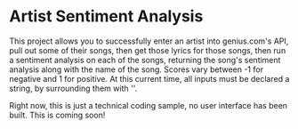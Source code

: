 # Artist Sentiment Analysis

This project allows you to successfully enter an artist into genius.com's API, pull out some of their songs, then get those lyrics for those songs, then run a sentiment analysis on each of the songs, returning the song's sentiment analysis along with the name of the song. Scores vary between -1 for negative and 1 for positive. At this current time, all inputs must be declared a string, by surrounding them with ''.

Right now, this is just a technical coding sample, no user interface has been built. This is coming soon!
